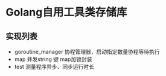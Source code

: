# Golang自用工具类存储库

## 实现列表
* goroutine_manager 协程管理器，启动指定数量协程等待执行
* map 并发string 键 map加锁封装
* test 测量程序异步、同步运行时长